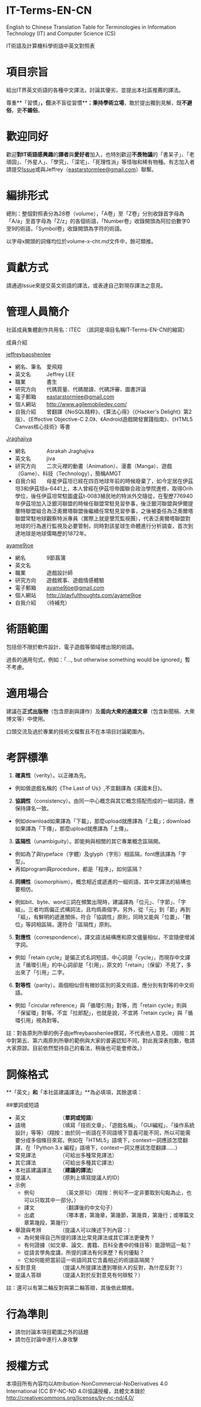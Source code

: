 IT-Terms-EN-CN
=============

English to Chinese Translation Table for Terminologies in Information Technology (IT) and Computer Science (CS)

IT術語及計算機科學術語中英文對照表

項目宗旨
=========

給出IT界英文術語的各種中文譯法，討論其優劣，並提出本社區推薦的譯法。

尊重**「習慣」**，但**決不盲從習慣**；**秉持學術立場**，敢於提出獨到見解，既**不避俗**，更**不媚俗**。

歡迎同好
========

歡迎**對IT術語感興趣**的**譯者**與**愛好者**加入，也特別歡迎**不畏物議**的「書呆子」、「老頑固」、「外星人」、「學究」、「深宅」、「死理性派」等怪咖和稀有物種。有志加入者請提交[Issue](https://github.com/jeffreybaoshenlee/IT-Terms-EN-CN/issues)或與Jeffrey（eastarstormlee@gmail.com）聯繫。

編排形式
=======

總則：整個對照表分為28卷（volume），「A卷」至「Z卷」分別收錄首字母為「A/a」至首字母為「Z/z」的各個術語，「Number卷」收錄開頭為阿拉伯數字0至9的術語，「Symbol卷」收錄開頭為字符的術語。

以字母x開頭的詞條均位於volume-x-cht.md文件中，餘可類推。

貢獻方式
========

請通過Issue來提交英文術語的譯法，或表達自己對現存譯法之意見。

管理人員簡介
============

社區成員集體創作共用名：ITEC　（該詞是項目名稱IT-Terms-EN-CN的縮寫）

成員介紹

[jeffreybaoshenlee](https://github.com/jeffreybaoshenlee)

* 網名、筆名　愛飛翔
* 英文名　　　Jeffrey LEE
* 職業　　　　書生
* 研究方向　　代碼質量、代碼閱讀、代碼評審、圖書評論
* 電子郵箱　　eastarstormlee@gmail.com
* 個人網站　　http://www.agilemobiledev.com/
* 自我介紹　　曾翻譯《NoSQL精粹》、《算法心得》（《Hacker's Delight》第2版）、《Effective Objective-C 2.0》、《Android遊戲開發實踐指南》、《HTML5 Canvas核心技術》等書

[Jraghajiva](https://github.com/Jraghajiva)

* 網名　　　　Asrakah Jraghajiva
* 英文名　　　jiva
* 研究方向　　二次元裡的動畫（Animation）、漫畫（Manga）、遊戲（Game）、科技（Technology），簡稱AMGT
* 自我介紹　　母星伊茲坦已經在四百地球年前的時候廢棄了，如今定居在伊茲坦3和伊茲坦a-6441上，本人曾經在伊茲坦帝國聯合政治學院進修，取得Orih學位，後任伊茲坦常駐圖盧茲t-0083殖民地的特派外交隨從，在聖歷776940年伊茲坦加入泛銀河聯盟的時候任聯盟常駐見習參事，後泛銀河聯盟與伊爾提蘭特聯盟組合為泛奧爾塔聯盟後繼續任常駐見習參事，之後被委任為泛奧爾塔聯盟常駐地球觀察特派專員（實際上就是墾荒監視團），代表泛奧爾塔聯盟對地球的行為進行監視及必要管制，同時對該星球生命體進行分析調查，首次到達地球是地球儒略歷的1872年。

[ayame9joe](https://github.com/ayame9joe)

* 網名　　　　9節菖蒲
* 英文名　　　
* 職業　　　　遊戲設計師
* 研究方向　　遊戲敘事、遊戲情感體驗
* 電子郵箱　　ayame9joe@gmail.com
* 個人網站　　http://playfulthoughts.com/ayame9joe
* 自我介紹　　（待補充）

術語範圍
========

包括但不限於軟件設計、電子遊戲等領域裡出現的術語。

過長的通用句式，例如：「..., but otherwise something would be ignored」暫不考慮。

適用場合
========

建議在**正式出版物**（包含原創與譯作）及**面向大衆的通識文章**（包含新聞稿、大衆博文等）中使用。

口頭交流及過於專業的技術文檔暫且不在本項目討論範圍內。

考評標準
========

1. **確真性**（verity）。以正確為先。
  * 例如做遊戲名稱的《The Last of Us》,不宜翻譯為《美國末日》。
2. **協調性**（consistency）。由同一中心概念與其它概念搭配而成的一組詞語，應保持譯名一致。
  * 例如download如果譯為「下載」，那麼upload就應譯為「上載」；download如果譯為「下傳」，那麼upload就應譯為「上傳」。
3. **區隔性**（unambiguity）。即能夠與相關的其它專業概念區隔開。
  * 例如為了與typeface（字體）及glyph（字形）相區隔，font應該譯為「字型」。
  * 再如program與procedure，都是「程序」，如何區隔？
4. **同構性**（isomorphism）。概念相近或遞進的一組術語，其中文譯法的結構也要相仿。
  * 例如bit、byte、word三詞在頻繁出現時，建議譯為「位元」、「字節」、「字組」。三者均爲偏正式構詞法，且均爲兩個字。另外，從「元」到「節」再到「組」，有鮮明的遞進關係，符合「協調性」原則，同時又能與「位置」、「數位」等詞相區隔，還符合「區隔性」原則。
5. **對應性**（correspondence）。譯文語法結構應和原文儘量相似，不宜隨便增減字詞。
  * 例如「retain cycle」是偏正式名詞短語，中心詞是「cycle」，而現存中文譯法「循環引用」的中心詞卻是「引用」，原文的「retain」（保留）不見了，多出來了「引用」二字。
6. **對等性**（parity）。兩個相似但有微妙區別的英文術語，應分別有對等的中文術語。
  * 例如「circular reference」與「循環引用」對等，而「retain cycle」則與「保留環」對等。不宜「拉郎配」，也就是說，不宜將「retain cycle」與「循環引用」視為對等。

註：對各原則所舉的例子由jeffreybaoshenlee撰寫，不代表他人意見。（翔按：其中對第五、第六兩原則所舉的範例與大家的普遍認知不同，對此我深表抱歉，敬請大家原諒。目前依然堅持自己的看法，稍後也可能會修改。）

詞條格式
========

**「英文」**和**「本社區建議譯法」**為必填項，其餘選填：

##單詞或短語

* 英文　　　　　　　（**單詞或短語**）
* 語境　　　　　　　（填寫「技術文章」、「遊戲名稱」、「GUI編程」、「操作系統設計」等等）（翔按：由於同一術語在不同語境下意義可能不同，所以可能需要分成多個條目來寫。例如在「HTML5」語境下，context一詞應該怎麼翻譯，在「Python 3.x 編程」語境下，context一詞又應該怎麼翻譯……）
* 常見譯法　　　　　（可給出多種常見譯法）
* 其它譯法　　　　　（可給出多種其它譯法）
* 本社區建議譯法　　（**建議的譯法**）
* 提議人　　　　　　（原則上填寫提議人的ID）
* 示例
  * 例句　　　　　　（英文原句）（翔按：例句不一定非要取到句點為止，也可以只取其中一部分。）
  * 譯文　　　　　　（翻譯後的中文句子）
  * 出處　　　　　　（哪本書，第幾章，第幾節，第幾頁，第幾行；或哪篇文章第幾段，第幾行）
* 舉證與考辨　　　　（提議人可以陳述下列內容：）
  * 為何覺得自己所提的譯法比常見譯法或其它譯法更優秀？
  * 有何證據（如文章、論文、書籍、百科全書中的條目等）能證明這一點？
  * 從語言學角度講，所提的譯法有何來歷？有何優點？
  * 它如何能把當前這一術語同其它含義相近的術語區隔開？
* 反對意見　　　　　（提議人所提譯法遭到哪些人的反對，為什麼反對？）
* 提議人答辯　　　　（提議人對於反對意見有何辯駁？）

註：還可以有第二輪反對與第二輪答辯，其後依此類推。

行為準則
========

* 請勿討論本項目範圍之外的話題
* 請勿在討論中進行人身攻擊

授權方式
========

本項目所有內容均以Attribution-NonCommercial-NoDerivatives 4.0 International (CC BY-NC-ND 4.0)協議授權，具體文本錄於 http://creativecommons.org/licenses/by-nc-nd/4.0/
